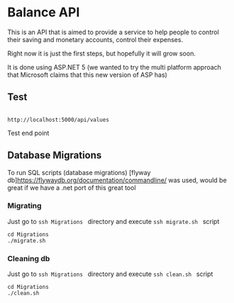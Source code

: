 # Balance API

This is an API that is aimed to provide a service to help people to control their saving and monetary accounts, control their expenses.

Right now it is just the first steps, but hopefully it will grow soon.

It is done using ASP.NET 5 (we wanted to try the multi platform approach that Microsoft claims that this new version of ASP has)

## Test

```ssh

http://localhost:5000/api/values

```

Test end point

## Database Migrations

To run SQL scripts (database migrations) [flyway db]https://flywaydb.org/documentation/commandline/ was used, would be great if we have a .net port of this great tool

### Migrating

Just go to ```ssh Migrations ``` directory and execute ```ssh migrate.sh ``` script

```ssh
cd Migrations
./migrate.sh
```

### Cleaning db

Just go to ```ssh Migrations ``` directory and execute ```ssh clean.sh ``` script

```ssh
cd Migrations
./clean.sh
```

